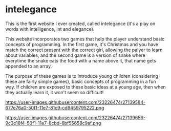 # intelegance



This is the first website I ever created, called intelegance (it's a play on words with intelligence, int and elegance). 

This website incorporates two games that help the player understand basic concepts of programming. In the first game, it's Christmas and you have match the correct present with the correct girl, allowing the palyer to learn about variables, and the second game is a version of snake where everytime the snake eats the food with a name above it, that name gets appended to an array. 

The purpose of these games is to introduce young children (considering these are fairly simple games), basic concepts of programming in a fun way. If children are exposed to these basic ideas at a young age, then when they actually learn it, it won't seem so difficult! 


https://user-images.githubusercontent.com/23226474/27139584-677e76a0-50f1-11e7-81c9-cd9459795222.png


https://user-images.githubusercontent.com/23226474/27139656-9c3c16f4-50f1-11e7-8cbd-6bf55658c9af.png

